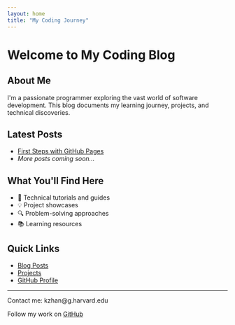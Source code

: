 ```yaml
---
layout: home
title: "My Coding Journey"
---
```


# Welcome to My Coding Blog 

## About Me
I'm a passionate programmer exploring the vast world of software development. This blog documents my learning journey, projects, and technical discoveries.

## Latest Posts
- [First Steps with GitHub Pages](/2025/01/13/The-First-Blog.html)
- *More posts coming soon...*

## What You'll Find Here
- 📝 Technical tutorials and guides
- 💡 Project showcases
- 🔍 Problem-solving approaches
- 📚 Learning resources

## Quick Links
- [Blog Posts](/blog)
- [Projects](/projects)
- [GitHub Profile](https://github.com/kyZhan2002)

---

<footer>
<p>Contact me: kzhan@g.harvard.edu</p>
<p>Follow my work on <a href="https://github.com/kyZhan2002">GitHub</a></p>
</footer>
